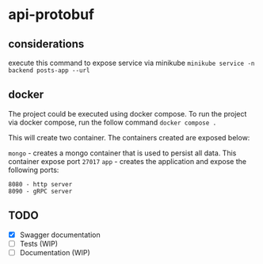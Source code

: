 # api-protobuf

## considerations

execute this command to expose service via minikube
`minikube service -n backend posts-app --url`

## docker

The project could be executed using docker compose. To run the project via docker compose, run the follow
command `docker compose .`

This will create two container. The containers created are exposed below:

`mongo` - creates a mongo container that is used to persist all data. This container expose port `27017`
`app` - creates the application and expose the following ports:

    8080 - http server
    8090 - gRPC server

## TODO

- [x] Swagger documentation
- [ ] Tests (WIP)
- [ ] Documentation (WIP)